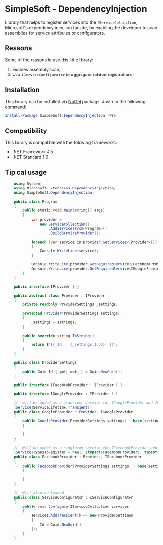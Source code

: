 # SimpleSoft - DependencyInjection
Library that helps to register services into the `IServiceCollection`, Microsoft's dependency injection facade, by enabling the developer to scan assemblies for service attributes or configurators.

## Reasons
Some of the reasons to use this little library:

1. Enables assembly scan;
2. Use `IServiceConfigurator` to aggregate related registrations;

## Installation 
This library can be installed via [NuGet](https://www.nuget.org/packages/SimpleSoft.DependencyInjection/) package. Just run the following command:

```powershell
Install-Package SimpleSoft.DependencyInjection -Pre
```

## Compatibility

This library is compatible with the folowing frameworks:

* .NET Framework 4.5
* .NET Standard 1.0

## Tipical usage
```csharp
    using System;
    using Microsoft.Extensions.DependencyInjection;
    using SimpleSoft.DependencyInjection;

    public class Program
    {
        public static void Main(string[] args)
        {
            var provider =
                new ServiceCollection()
                    .AddServicesFrom<Program>()
                    .BuildServiceProvider();

            foreach (var service in provider.GetServices<IProvider>())
            {
                Console.WriteLine(service);
            }

            Console.WriteLine(provider.GetRequiredService<IFacebookProvider>());
            Console.WriteLine(provider.GetRequiredService<IGoogleProvider>());
        }
    }

    public interface IProvider { }

    public abstract class Provider : IProvider
    {
        private readonly ProviderSettings _settings;

        protected Provider(ProviderSettings settings)
        {
            _settings = settings;
        }

		public override string ToString()
        {
            return $"{{ Id : '{_settings.Id:D}' }}";
        }
    }

    public class ProviderSettings
    {
        public Guid Id { get; set; } = Guid.NewGuid();
    }

    public interface IFacebookProvider : IProvider { }

    public interface IGoogleProvider : IProvider { }
    
    //	will be added as a transient service for IGoogleProvider and IProvider
    [Service(ServiceLifetime.Transient)]
    public class GoogleProvider : Provider, IGoogleProvider
    {
        public GoogleProvider(ProviderSettings settings) : base(settings)
        {

        }
    }
    
    //	Will be added as a singleton service for IFacebookProvider and FacebookProvider
    [Service(TypesToRegister = new[] {typeof(FacebookProvider), typeof(IFacebookProvider)})]
    public class FacebookProvider : Provider, IFacebookProvider
    {
        public FacebookProvider(ProviderSettings settings) : base(settings)
        {

        }
    }
    
    //	Will also be loaded
    public class ServiceConfigurator : IServiceConfigurator
    {
        public void Configure(IServiceCollection services)
        {
            services.AddTransient(k => new ProviderSettings
            {
                Id = Guid.NewGuid()
            });
        }
    }
```


